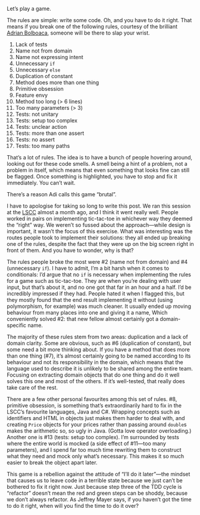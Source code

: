 Let’s play a game.

The rules are simple: write some code. Oh, and you have to do it right.
That means if you break one of the following rules, courtesy of the
brilliant [Adrian Bolboaca](https://twitter.com/adibolb), someone will
be there to slap your wrist.

1.  Lack of tests
2.  Name not from domain
3.  Name not expressing intent
4.  Unnecessary `if`
5.  Unnecessary `else`
6.  Duplication of constant
7.  Method does more than one thing
8.  Primitive obsession
9.  Feature envy
10. Method too long (\> 6 lines)
11. Too many parameters (\> 3)
12. Tests: not unitary
13. Tests: setup too complex
14. Tests: unclear action
15. Tests: more than one assert
16. Tests: no assert
17. Tests: too many paths

That’s a lot of rules. The idea is to have a bunch of people hovering
around, looking out for these code smells. A smell being a hint of a
problem, not a problem in itself, which means that even something that
looks fine can still be flagged. Once something is highlighted, you have
to stop and fix it immediately. You can’t wait.

There’s a reason Adi calls this game “brutal”.

I have to apologise for taking so long to write this post. We ran this
session at the
[LSCC](http://www.meetup.com/london-software-craftsmanship/) almost a
month ago, and I think it went really well. People worked in pairs on
implementing tic-tac-toe in whichever way they deemed the “right” way.
We weren’t so fussed about the approach—while design is important, it
wasn’t the focus of this exercise. What was interesting was the routes
people took to implement their solutions: they all ended up breaking one
of the rules, despite the fact that they were up on the big screen right
in front of them. And you have to wonder, why is that?

The rules people broke the most were \#2 (name not from domain) and \#4
(unnecessary `if`). I have to admit, I’m a bit harsh when it comes to
conditionals: I’d argue that no `if` is necessary when implementing the
rules for a game such as tic-tac-toe. They are when you’re dealing with
user input, but that’s about it, and no one got that far in an hour and
a half. I’d be incredibly impressed if they had. People hated it when I
flagged this, but they mostly found that the end result implementing it
without (using polymorphism, for example) was much cleaner. It usually
ended up moving behaviour from many places into one and giving it a
name, Which conveniently solved \#2: that new fellow almost certainly
got a domain-specific name.

The majority of these rules stem from two areas: duplication and a lack
of domain clarity. Some are obvious, such as \#6 (duplication of
constant), but some need a bit more thinking about. If you have a method
that does more than one thing (\#7), it’s almost certainly going to be
named according to its behaviour and not its responsibility in the
domain, which means that the language used to describe it is unlikely to
be shared among the entire team. Focusing on extracting domain objects
that do one thing and do it well solves this one and most of the others.
If it’s well-tested, that really does take care of the rest.

There are a few other personal favourites among this set of rules. \#8,
primitive obsession, is something that’s extraordinarily hard to fix in
the LSCC’s favourite languages, Java and C\#. Wrapping concepts such as
identifiers and HTML in objects just makes them harder to deal with, and
creating `Price` objects for your prices rather than passing around
`double`s makes the arithmetic so, so ugly in Java. (Gotta love operator
overloading.) Another one is \#13 (tests: setup too complex). I’m
surrounded by tests where the entire world is mocked (a side effect of
\#11—too many parameters), and I spend far too much time rewriting them
to construct what they need and mock only what’s necessary. This makes
it so much easier to break the object apart later.

This game is a rebellion against the attitude of “I’ll do it later”—the
mindset that causes us to leave code in a terrible state because we just
can’t be bothered to fix it right now. Just because step three of the
TDD cycle is “refactor” doesn’t mean the red and green steps can be
shoddy, because we don’t always refactor. As Jeffrey Mayer says, if you
haven’t got the time to do it right, when will you find the time to do
it over?

